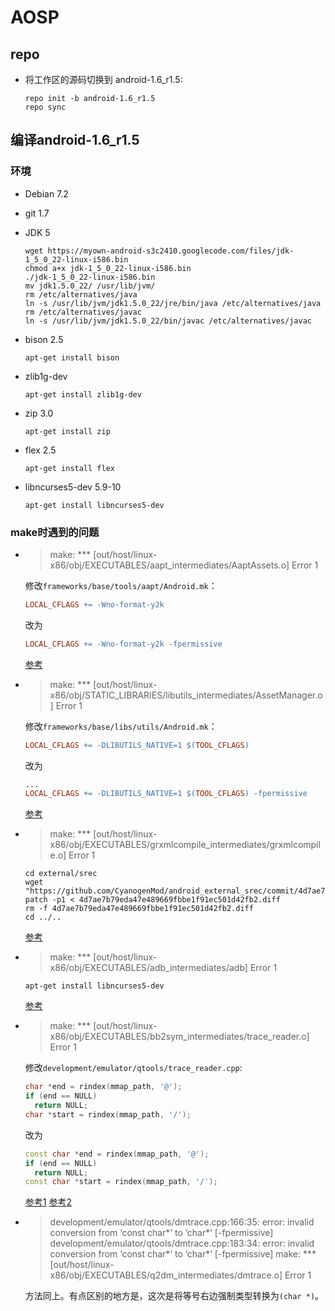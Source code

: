 # AOSP

## repo
- 将工作区的源码切换到 android-1.6_r1.5:
  
  ```shell
  repo init -b android-1.6_r1.5
  repo sync
  ```

## 编译android-1.6_r1.5

### 环境
- Debian 7.2
- git 1.7
- JDK 5

  ```shell
  wget https://myown-android-s3c2410.googlecode.com/files/jdk-1_5_0_22-linux-i586.bin
  chmod a+x jdk-1_5_0_22-linux-i586.bin
  ./jdk-1_5_0_22-linux-i586.bin
  mv jdk1.5.0_22/ /usr/lib/jvm/
  rm /etc/alternatives/java
  ln -s /usr/lib/jvm/jdk1.5.0_22/jre/bin/java /etc/alternatives/java
  rm /etc/alternatives/javac
  ln -s /usr/lib/jvm/jdk1.5.0_22/bin/javac /etc/alternatives/javac
  ```

- bison 2.5

  ```shell
  apt-get install bison
  ```

- zlib1g-dev

  ```shell
  apt-get install zlib1g-dev
  ```

- zip 3.0

  ```shell
  apt-get install zip
  ```

- flex 2.5

  ```shell
  apt-get install flex
  ```

- libncurses5-dev 5.9-10

  ```shell
  apt-get install libncurses5-dev
  ```



### make时遇到的问题
- > make: *** [out/host/linux-x86/obj/EXECUTABLES/aapt_intermediates/AaptAssets.o] Error 1
  
  修改`frameworks/base/tools/aapt/Android.mk`：

  ```Makefile
  LOCAL_CFLAGS += -Wno-format-y2k
  ```
  改为
  ```Makefile
  LOCAL_CFLAGS += -Wno-format-y2k -fpermissive
  ```

  [参考][1]

- > make: *** [out/host/linux-x86/obj/STATIC_LIBRARIES/libutils_intermediates/AssetManager.o] Error 1
  
  修改`frameworks/base/libs/utils/Android.mk`：

  ```Makefile
  LOCAL_CFLAGS += -DLIBUTILS_NATIVE=1 $(TOOL_CFLAGS)
  ```
  
  改为
  
  ```Makefile
  ...
  LOCAL_CFLAGS += -DLIBUTILS_NATIVE=1 $(TOOL_CFLAGS) -fpermissive
  ```

  [参考][1]


- > make: *** [out/host/linux-x86/obj/EXECUTABLES/grxmlcompile_intermediates/grxmlcompile.o] Error 1

  ```shell
  cd external/srec
  wget "https://github.com/CyanogenMod/android_external_srec/commit/4d7ae7b79eda47e489669fbbe1f91ec501d42fb2.diff"
  patch -p1 < 4d7ae7b79eda47e489669fbbe1f91ec501d42fb2.diff
  rm -f 4d7ae7b79eda47e489669fbbe1f91ec501d42fb2.diff
  cd ../..
  ```

  [参考][1]


- > make: *** [out/host/linux-x86/obj/EXECUTABLES/adb_intermediates/adb] Error 1
  
  ```shell
  apt-get install libncurses5-dev
  ```

  [参考][2]

- > make: *** [out/host/linux-x86/obj/EXECUTABLES/bb2sym_intermediates/trace_reader.o] Error 1

  修改`development/emulator/qtools/trace_reader.cpp`:

  ```cpp
  char *end = rindex(mmap_path, '@');
  if (end == NULL)
    return NULL;
  char *start = rindex(mmap_path, '/');
  ```

  改为

  ```cpp
  const char *end = rindex(mmap_path, '@');
  if (end == NULL)
    return NULL;
  const char *start = rindex(mmap_path, '/');
  ```

  [参考1][3]
  [参考2][4]

- > development/emulator/qtools/dmtrace.cpp:166:35: error: invalid conversion from ‘const char*’ to ‘char*’ [-fpermissive]
  > development/emulator/qtools/dmtrace.cpp:183:34: error: invalid conversion from ‘const char*’ to ‘char*’ [-fpermissive]
  > make: *** [out/host/linux-x86/obj/EXECUTABLES/q2dm_intermediates/dmtrace.o] Error 1

  方法同上。有点区别的地方是，这次是将等号右边强制类型转换为`(char *)`。


[1]: http://blog.csdn.net/yiyaaixuexi/article/details/8330645
[2]: http://blog.csdn.net/peter_hucq/article/details/6665237
[3]: http://xxj050.appspot.com/?p=19001
[4]: http://blog.csdn.net/milo103/article/details/5060085